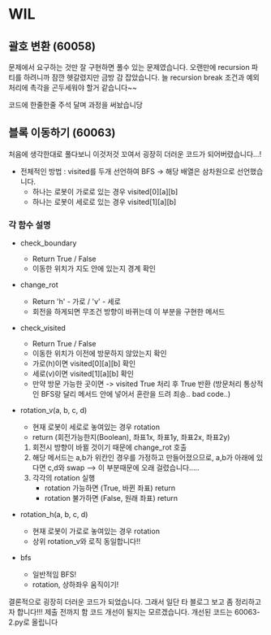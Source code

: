 # WIL

## 괄호 변환 (60058)
문제에서 요구하는 것만 잘 구현하면 풀수 있는 문제였습니다.
오랜만에 recursion 파티를 하려니까 잠깐 헷갈렸지만 금방 감 잡았습니다.
늘 recursion break 조건과 예외처리에 촉각을 곤두세워야 할거 같습니다~~

코드에 한줄한줄 주석 달며 과정을 써놨습니당


## 블록 이동하기 (60063)
처음에 생각한대로 풀다보니 이것저것 꼬여서 굉장히 더러운 코드가 되어버렸습니다...!

- 전체적인 방법 : visited를 두개 선언하여 BFS -> 해당 배열은 삼차원으로 선언했습니다.
    - 하나는 로봇이 가로로 있는 경우 visited[0][a][b]
    - 하나는 로봇이 세로로 있는 경우 visited[1][a][b]

### 각 함수 설명

- check_boundary
    - Return True / False
    - 이동한 위치가 지도 안에 있는지 경계 확인 

- change_rot
    - Return 'h' - 가로 / 'v' - 세로
    - 회전을 하게되면 무조건 방향이 바뀌는데 이 부분을 구현한 메서드

- check_visited
    - Return True / False
    - 이동한 위치가 이전에 방문하지 않았는지 확인
    - 가로(h)이면 visited[0][a][b] 확인 
    - 세로(v)이면 visited[1][a][b] 확인
    - 만약 방문 가능한 곳이면 -> visited True 처리 후 True 반환 (방문처리 통상적인 BFS랑 달리 메서드 안에 넣어서 혼란을 드려 죄송.. bad code..)

- rotation_v(a, b, c, d)
    - 현재 로봇이 세로로 놓여있는 경우 rotation
    - return (회전가능한지(Boolean), 좌표1x, 좌표1y, 좌표2x, 좌표2y)
    1. 회전시 방향이 바뀔 것이기 때문에 change_rot 호출
    2. 해당 메서드는 a,b가 위칸인 경우를 가정하고 만들어졌으므로, a,b가 아래에 있다면 c,d와 swap  --> 이 부분때문에 오래 걸렸습니다.....
    3. 각각의 rotation 실행 
        - rotation 가능하면 (True, 바뀐 좌표) return
        - rotation 불가하면 (False, 원래 좌표) return

- rotation_h(a, b, c, d)
    - 현재 로봇이 가로로 놓여있는 경우 rotation
    - 상위 rotation_v와 로직 동일합니다!!

- bfs
    - 일반적임 BFS!
    - rotation, 상하좌우 움직이기!

결론적으로 굉장히 더러운 코드가 되었습니다. 그래서 일단 타 블로그 보고 좀 정리하고자 합니다!!! 제출 전까지 함 코드 개선이 될지는 모르겠습니다. 개선된 코드는 60063-2.py로 올립니다

